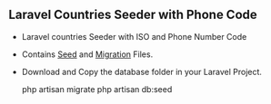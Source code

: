 ## Laravel Countries Seeder with Phone Code

- Laravel countries Seeder with ISO and Phone Number Code
- Contains [Seed](https://laravel.com/docs/7.x/seeding) and [Migration](https://laravel.com/docs/7.x/migrations) Files.
- Download and Copy the database folder in your Laravel Project.


    php artisan migrate
    php artisan db:seed
